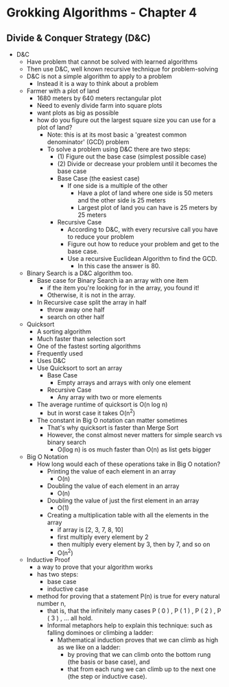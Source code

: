 # Grokking Algorithms - Chapter 4
## Divide & Conquer Strategy (D&C)

- D&C
  - Have problem that cannot be solved with learned algorithms
  - Then use D&C, well known recursive technique for problem-solving
  - D&C is not a simple algorithm to apply to a problem
    - Instead it is a way to think about a problem 
  - Farmer with a plot of land
    - 1680 meters by 640 meters rectangular plot
    - Need to evenly divide farm into square plots
    - want plots as big as possible
    - how do you figure out the largest square size you can use for a plot of land?
      - Note: this is at its most basic a 'greatest common denominator' (GCD) problem
      - To solve a problem using D&C there are two steps:
        - (1) Figure out the base case (simplest possible case)
        - (2) Divide or decrease your problem until it becomes the base case
        - Base Case (the easiest case)
          - If one side is a multiple of the other
            - Have a plot of land where one side is 50 meters and the other side is 25 meters
            - Largest plot of land you can have is 25 meters by 25 meters
        - Recursive Case
          - According to D&C, with every recursive call you have to reduce your problem
          - Figure out how to reduce your problem and get to the base case.
          - Use a recursive Euclidean Algorithm to find the GCD.
            - In this case the answer is 80.
  - Binary Search is a D&C algorithm too.
    - Base case for Binary Search ia an array with one item
      - if the item you're looking for in the array, you found it!
      - Otherwise, it is not in the array.
    - In Recursive case split the array in half
      - throw away one half
      - search on other half
  - Quicksort
    - A sorting algorithm
    - Much faster than selection sort
    - One of the fastest sorting algorithms
    - Frequently used
    - Uses D&C
    - Use Quicksort to sort an array
      - Base Case
        - Empty arrays and arrays with only one element
      - Recursive Case
        - Any array with two or more elements
    - The average runtime of quicksort is O(n log n)
      - but in worst case it takes O(n<sup>2</sup>)
    - The constant in Big O notation can matter sometimes
      - That's why quicksort is faster than Merge Sort
      - However, the const almost never matters for simple search vs binary search
        - O(log n) is os much faster than O(n) as list gets bigger
  - Big O Notation
    - How long would each of these operations take in Big O notation?
      - Printing the value of each element in an array
        - O(n)
      - Doubling the value of each element in an array
        - O(n)
      - Doubling the value of just the first element in an array
        - O(1)
      - Creating a multiplication table with all the elements in the array
        - if array is [2, 3, 7, 8, 10]
        - first multiply every element by 2
        - then multiply every element by 3, then by 7, and so on
        - O(n<sup>2</sup>)
  - Inductive Proof
    - a way to prove that your algorithm works
    - has two steps:
      - base case
      - inductive case
    - method for proving that a statement P(n) is true for every natural number n,
      - that is, that the infinitely many cases P ( 0 ) , P ( 1 ) , P ( 2 ) , P ( 3 ) , … all hold. 
      - Informal metaphors help to explain this technique: such as falling dominoes or climbing a ladder:
        - Mathematical induction proves that we can climb as high as we like on a ladder:
          - by proving that we can climb onto the bottom rung (the basis or base case), and 
          - that from each rung we can climb up to the next one (the step or inductive case).

